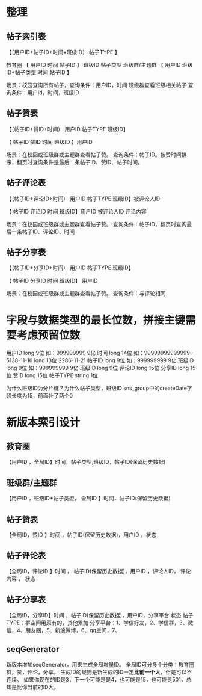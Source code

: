 # 整理
## 帖子索引表
【（用户ID+帖子ID+时间+班级ID） 帖子TYPE  】

教育圈       【 用户ID  时间  帖子ID 】 班级ID 帖子类型
班级群/主题群 【 用户ID  班级ID+帖子类型 时间 帖子ID 】

场景：校园查询所有帖子，查询条件：用户ID，时间
班级群查看班级相关帖子  查询条件：用户id，时间，班级ID

## 帖子赞表
【（帖子ID+赞ID+时间） 用户ID  帖子TYPE 班级ID】

【 帖子ID 赞ID 时间 班级ID 】用户ID

场景：在校园或班级群或主题群查看帖子赞。
查询条件：帖子ID。按赞时间排序，翻页时查询条件是最后一条帖子ID、赞ID、帖子时间。
## 帖子评论表
【（帖子ID+评论ID+时间） 用户ID 帖子TYPE  班级ID】被评论人ID

【 帖子ID 评论ID 时间 班级ID】用户ID 被评论人ID 评论内容

 场景：在校园或班级群或主题群查看帖子赞。
 查询条件：帖子ID，翻页时查询最后一条帖子ID、评论ID、时间
## 帖子分享表
【（帖子ID+分享ID+时间） 用户ID 帖子TYPE  班级ID】

【 帖子ID 分享ID 时间 班级ID】 用户ID

场景：在校园或班级群或主题群查看帖子赞。
查询条件：与评论相同

# 字段与数据类型的最长位数，拼接主键需要考虑预留位数
用户ID long  9位   如：999999999 9亿
时间   long 14位  如：99999999999999 - 5138-11-16
       long 13位                       2286-11-21
帖子ID long 9位   如：999999999 9亿
班级ID long 9位   如：999999999 9亿
班级ID long 9位
评论ID long 15位
分享ID long 15位
赞ID   long 15位
帖子TYPE string 1位

为什么班级ID为分片键？为什么帖子类型，班级ID
sns_group中的createDate字段长度为15，前面补了两个0

# 新版本索引设计
## 教育圈
【用户ID ，全局ID】时间，帖子类型,班级ID，帖子ID(保留历史数据)
## 班级群/主题群
【用户ID ，班级ID+帖子类型， 全局ID 】时间，帖子ID(保留历史数据)

## 帖子赞表
【全局ID，赞ID 】时间 ，帖子ID(保留历史数据)，用户ID ，状态
## 帖子评论表
【全局ID，评论ID 】时间 ， 帖子ID(保留历史数据)，用户ID ，评论人ID， 评论内容 ， 状态
## 帖子分享表
【全局ID，分享ID】时间 ，帖子ID(保留历史数据)，用户ID，分享平台 状态
帖子TYPE：群空间用原有的，其他累加
分享平台：1、学信好友，2、学信群，3、微信，4、朋友圈，5、新浪微博，6、qq空间，7、

## seqGenerator
新版本增加seqGenerator，用来生成全局增量ID。
全局ID可分多个分类：教育圈群，赞，评论，分享。
生成ID的规则是新生成的ID一定**比前一个大**，但是可以不连续。
如果你现在的ID是3，下一个可能是是4，也可能是15，也可能是501，总知是比你当前的ID大。



